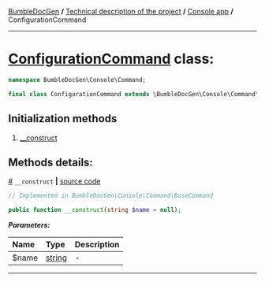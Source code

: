 [BumbleDocGen](/docs/README.md) **/**
[Technical description of the project](/docs/tech/readme.md) **/**
[Console app](/docs/tech/05_console.md) **/**
ConfigurationCommand

---


# [ConfigurationCommand](https://github.com/bumble-tech/bumble-doc-gen/blob/master/src/Console/Command/ConfigurationCommand.php#L14) class:

```php
namespace BumbleDocGen\Console\Command;

final class ConfigurationCommand extends \BumbleDocGen\Console\Command\BaseCommand
```

## Initialization methods

1. [__construct](#m-construct) 

## Methods details:

<a name="m-construct" href="#m-construct">#</a> `__construct`  **|** [source code](https://github.com/bumble-tech/bumble-doc-gen/blob/master/src/Console/Command/BaseCommand.php#L21)
```php
// Implemented in BumbleDocGen\Console\Command\BaseCommand

public function __construct(string $name = null);
```

***Parameters:***

| Name | Type | Description |
|:-|:-|:-|
$name | [string](https://www.php.net/manual/en/language.types.string.php) | - |

---
